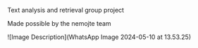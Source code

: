 Text analysis and retrieval group project

Made possible by the nemojte team

![Image Description](WhatsApp Image 2024-05-10 at 13.53.25)
